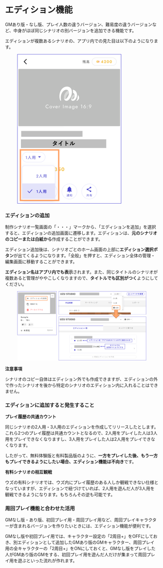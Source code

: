 # エディション機能

GMあり版・なし版、プレイ人数の違うバージョン、難易度の違うバージョンなど、中身がほぼ同じシナリオの別バージョンを追加できる機能です。

エディションが複数あるシナリオの、アプリ内での見た目は以下のようになります。

<figure><img src="../.gitbook/assets/image (2) (1).png" alt="" width="342"><figcaption></figcaption></figure>



### エディションの追加

制作シナリオ一覧画面の「・・・」マークから、「エディションを追加」を選択すると、エディションの追加画面に遷移します。エディションは、**元のシナリオのコピーまたは白紙から**作成することができます。

エディション追加後は、シナリオごとのホーム画面の上部に**エディション選択ボタン**が出てくるようになります。「全般」を押すと、エディション全体の管理・編集画面に移動することができます。

**エディション名はアプリ内でも表示**されます。また、同じタイトルのシナリオが複数あると管理がややこしくなりますので、**タイトルでも区別がつく**ようにしてください。

<figure><img src="../.gitbook/assets/image (1) (1) (1).png" alt=""><figcaption></figcaption></figure>

**注意事項**

シナリオのコピー自体はエディション外でも作成できますが、エディションの外で作ったシナリオを後から特定のシナリオのエディション内に入れることはできません。



### エディションに追加すると発生すること

**プレイ履歴の共通カウント**

同じシナリオの2人用・3人用のエディションを作成してリリースしたとします。これら2つのプレイ履歴は共通カウントとなるので、2人用をプレイした人は3人用をプレイできなくなりますし、3人用をプレイした人は2人用をプレイできなくなります。

したがって、無料体験版と有料製品版のように、**一方をプレイした後、もう一方もプレイできるようにしたい場合、エディション機能は不向き**です。



**有料シナリオの相互観戦**

ウズの有料シナリオでは、ウズ内にプレイ履歴のある人しか観戦できない仕様となっていますが、エディションで紐づけていれば、2人用を遊んだ人が3人用を観戦できるようになります。もちろんその逆も可能です。



### 周回プレイ機能と合わせた活用

GMなし版・あり版、初回プレイ用・周回プレイ用など、周回プレイキャラクターが含まれるバージョンを作りたいときには、エディション機能が便利です。

GMなし版や初回プレイ用では、キャラクター設定の「2周目+」をOFFにしておき、別エディションとして追加したGMあり版のGMキャラクター、周回プレイ用の全キャラクターの「2周目+」をONにしておくと、GMなし版をプレイした人がGMあり版のGMをする、初回プレイ用を遊んだ人だけが集まって周回プレイ用を遊ぶといった流れが作れます。



